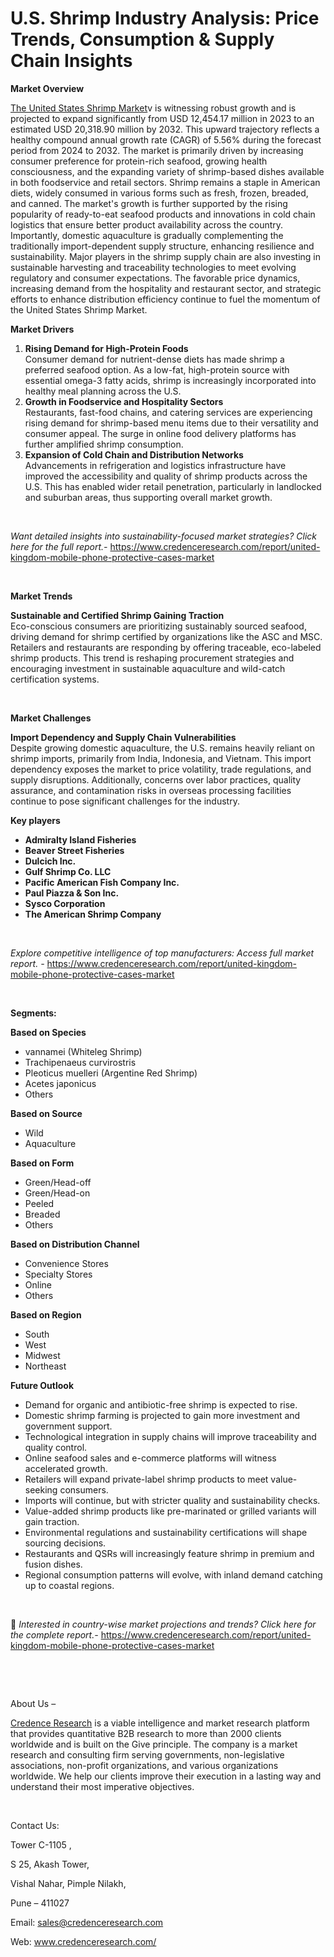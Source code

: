 # U.S. Shrimp Industry Analysis: Price Trends, Consumption & Supply Chain Insights


<p><strong>Market Overview</strong></p>
<p><a href="https://www.credenceresearch.com/report/united-states-shrimp-market">The United States Shrimp Market</a>v is witnessing robust growth and is projected to expand significantly from USD 12,454.17 million in 2023 to an estimated USD 20,318.90 million by 2032. This upward trajectory reflects a healthy compound annual growth rate (CAGR) of 5.56% during the forecast period from 2024 to 2032. The market is primarily driven by increasing consumer preference for protein-rich seafood, growing health consciousness, and the expanding variety of shrimp-based dishes available in both foodservice and retail sectors. Shrimp remains a staple in American diets, widely consumed in various forms such as fresh, frozen, breaded, and canned. The market's growth is further supported by the rising popularity of ready-to-eat seafood products and innovations in cold chain logistics that ensure better product availability across the country. Importantly, domestic aquaculture is gradually complementing the traditionally import-dependent supply structure, enhancing resilience and sustainability. Major players in the shrimp supply chain are also investing in sustainable harvesting and traceability technologies to meet evolving regulatory and consumer expectations. The favorable price dynamics, increasing demand from the hospitality and restaurant sector, and strategic efforts to enhance distribution efficiency continue to fuel the momentum of the United States Shrimp Market.</p>
<p><strong>Market Drivers</strong></p>
<ol>
<li><strong> Rising Demand for High-Protein Foods</strong><br data-start="1486" data-end="1489" /> Consumer demand for nutrient-dense diets has made shrimp a preferred seafood option. As a low-fat, high-protein source with essential omega-3 fatty acids, shrimp is increasingly incorporated into healthy meal planning across the U.S.</li>
<li data-start="1724" data-end="2022"><strong data-start="1724" data-end="1776"> Growth in Foodservice and Hospitality Sectors</strong><br data-start="1776" data-end="1779" /> Restaurants, fast-food chains, and catering services are experiencing rising demand for shrimp-based menu items due to their versatility and consumer appeal. The surge in online food delivery platforms has further amplified shrimp consumption.</li>
<li data-start="2024" data-end="2349"><strong data-start="2024" data-end="2080"> Expansion of Cold Chain and Distribution Networks</strong><br data-start="2080" data-end="2083" /> Advancements in refrigeration and logistics infrastructure have improved the accessibility and quality of shrimp products across the U.S. This has enabled wider retail penetration, particularly in landlocked and suburban areas, thus supporting overall market growth.</li>
</ol>
<p><strong>&nbsp;</strong></p>
<p><em>Want detailed insights into sustainability-focused market strategies? Click here for the full report.- </em><a href="https://www.credenceresearch.com/report/united-kingdom-mobile-phone-protective-cases-market">https://www.credenceresearch.com/report/united-kingdom-mobile-phone-protective-cases-market</a></p>
<p>&nbsp;</p>
<p><strong>Market Trends</strong></p>
<p><strong>Sustainable and Certified Shrimp Gaining Traction</strong><br /> Eco-conscious consumers are prioritizing sustainably sourced seafood, driving demand for shrimp certified by organizations like the ASC and MSC. Retailers and restaurants are responding by offering traceable, eco-labeled shrimp products. This trend is reshaping procurement strategies and encouraging investment in sustainable aquaculture and wild-catch certification systems.</p>
<p><strong>&nbsp;</strong></p>
<p><strong>Market Challenges</strong></p>
<p><strong>Import Dependency and Supply Chain Vulnerabilities</strong><br data-start="2877" data-end="2880" /> Despite growing domestic aquaculture, the U.S. remains heavily reliant on shrimp imports, primarily from India, Indonesia, and Vietnam. This import dependency exposes the market to price volatility, trade regulations, and supply disruptions. Additionally, concerns over labor practices, quality assurance, and contamination risks in overseas processing facilities continue to pose significant challenges for the industry.</p>
<p><strong>Key players</strong></p>
<ul>
<li><strong>Admiralty Island Fisheries</strong></li>
<li><strong>Beaver Street Fisheries</strong></li>
<li><strong>Dulcich Inc.</strong></li>
<li><strong>Gulf Shrimp Co. LLC</strong></li>
<li><strong>Pacific American Fish Company Inc.</strong></li>
<li><strong>Paul Piazza &amp; Son Inc.</strong></li>
<li><strong>Sysco Corporation</strong></li>
<li><strong>The American Shrimp Company</strong></li>
</ul>
<p><strong>&nbsp;</strong></p>
<p><em>Explore competitive intelligence of top manufacturers: Access full market report. - </em><a href="https://www.credenceresearch.com/report/united-kingdom-mobile-phone-protective-cases-market">https://www.credenceresearch.com/report/united-kingdom-mobile-phone-protective-cases-market</a></p>
<p>&nbsp;</p>
<p><strong>Segments:</strong></p>
<p><strong>Based on Species</strong></p>
<ul>
<li>vannamei (Whiteleg Shrimp)</li>
<li>Trachipenaeus curvirostris</li>
<li>Pleoticus muelleri (Argentine Red Shrimp)</li>
<li>Acetes japonicus</li>
<li>Others</li>
</ul>
<p><strong>Based on Source</strong></p>
<ul>
<li>Wild</li>
<li>Aquaculture</li>
</ul>
<p><strong>Based on Form</strong></p>
<ul>
<li>Green/Head-off</li>
<li>Green/Head-on</li>
<li>Peeled</li>
<li>Breaded</li>
<li>Others</li>
</ul>
<p><strong>Based on Distribution Channel</strong></p>
<ul>
<li>Convenience Stores</li>
<li>Specialty Stores</li>
<li>Online</li>
<li>Others</li>
</ul>
<p><strong>Based on Region</strong></p>
<ul>
<li>South</li>
<li>West</li>
<li>Midwest</li>
<li>Northeast</li>
</ul>
<p><strong>Future Outlook </strong></p>
<ul>
<li>Demand for organic and antibiotic-free shrimp is expected to rise.</li>
<li data-start="3414" data-end="3500">Domestic shrimp farming is projected to gain more investment and government support.</li>
<li data-start="3503" data-end="3594">Technological integration in supply chains will improve traceability and quality control.</li>
<li data-start="3597" data-end="3677">Online seafood sales and e-commerce platforms will witness accelerated growth.</li>
<li data-start="3680" data-end="3766">Retailers will expand private-label shrimp products to meet value-seeking consumers.</li>
<li data-start="3769" data-end="3846">Imports will continue, but with stricter quality and sustainability checks.</li>
<li data-start="3849" data-end="3937">Value-added shrimp products like pre-marinated or grilled variants will gain traction.</li>
<li data-start="3940" data-end="4032">Environmental regulations and sustainability certifications will shape sourcing decisions.</li>
<li data-start="4035" data-end="4120">Restaurants and QSRs will increasingly feature shrimp in premium and fusion dishes.</li>
<li data-start="4123" data-end="4216">Regional consumption patterns will evolve, with inland demand catching up to coastal regions.</li>
</ul>
<p>&nbsp;</p>
<p>📌 <em>Interested in country-wise market projections and trends? Click here for the complete report.- </em><a href="https://www.credenceresearch.com/report/united-kingdom-mobile-phone-protective-cases-market">https://www.credenceresearch.com/report/united-kingdom-mobile-phone-protective-cases-market</a></p>
<p>&nbsp;</p>
<p>&nbsp;</p>
<p>About Us &ndash;</p>
<p><a href="https://www.credenceresearch.com/">Credence Research</a> is a viable intelligence and market research platform that provides quantitative B2B research to more than 2000 clients worldwide and is built on the Give principle. The company is a market research and consulting firm serving governments, non-legislative associations, non-profit organizations, and various organizations worldwide. We help our clients improve their execution in a lasting way and understand their most imperative objectives.</p>
<p>&nbsp;</p>
<p>Contact Us:</p>
<p>Tower C-1105 ,</p>
<p>S 25, Akash Tower,</p>
<p>Vishal Nahar, Pimple Nilakh,</p>
<p>Pune &ndash; 411027</p>
<p>Email: <a href="mailto:sales@credenceresearch.com">sales@credenceresearch.com</a></p>
<p>Web: <a href="http://www.credenceresearch.com/">www.credenceresearch.com/</a></p>
